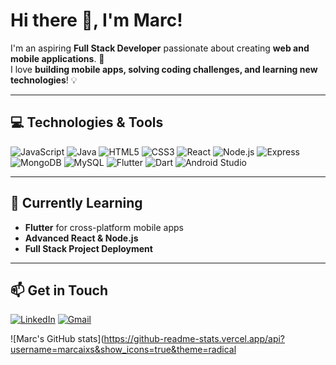 # Hi there 👋, I'm Marc!

I'm an aspiring **Full Stack Developer** passionate about creating **web and mobile applications**. 🚀  
I love **building mobile apps, solving coding challenges, and learning new technologies**! 💡

---

## 💻 Technologies & Tools

![JavaScript](https://img.shields.io/badge/-JavaScript-F7DF1E?style=for-the-badge&logo=javascript&logoColor=black)
![Java](https://img.shields.io/badge/-Java-007396?style=for-the-badge&logo=java&logoColor=white)
![HTML5](https://img.shields.io/badge/-HTML5-E34F26?style=for-the-badge&logo=html5&logoColor=white)
![CSS3](https://img.shields.io/badge/-CSS3-1572B6?style=for-the-badge&logo=css3&logoColor=white)
![React](https://img.shields.io/badge/-React-61DAFB?style=for-the-badge&logo=react&logoColor=black)
![Node.js](https://img.shields.io/badge/-Node.js-339933?style=for-the-badge&logo=node.js&logoColor=white)
![Express](https://img.shields.io/badge/-Express-000000?style=for-the-badge&logo=express&logoColor=white)
![MongoDB](https://img.shields.io/badge/-MongoDB-47A248?style=for-the-badge&logo=mongodb&logoColor=white)
![MySQL](https://img.shields.io/badge/-MySQL-4479A1?style=for-the-badge&logo=mysql&logoColor=white)
![Flutter](https://img.shields.io/badge/-Flutter-02569B?style=for-the-badge&logo=flutter&logoColor=white)
![Dart](https://img.shields.io/badge/-Dart-0175C2?style=for-the-badge&logo=dart&logoColor=white)
![Android Studio](https://img.shields.io/badge/-Android_Studio-3DDC84?style=for-the-badge&logo=android&logoColor=white)

---

## 🌱 Currently Learning
- **Flutter** for cross-platform mobile apps
- **Advanced React & Node.js**
- **Full Stack Project Deployment**

---

## 📫 Get in Touch
[![LinkedIn](https://img.shields.io/badge/-LinkedIn-0077B5?style=for-the-badge&logo=linkedin&logoColor=white)](https://www.linkedin.com/in/marc-caixas/)
[![Gmail](https://img.shields.io/badge/-Gmail-D14836?style=for-the-badge&logo=gmail&logoColor=white)](mailto:m.caixasmarin@gmail.com)


![Marc's GitHub stats](https://github-readme-stats.vercel.app/api?username=marcaixs&show_icons=true&theme=radical
